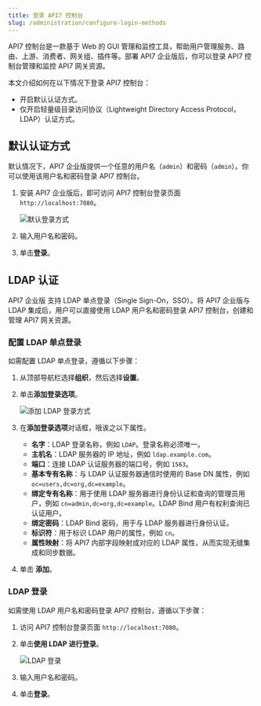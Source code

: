 ```yaml
---
title: 登录 API7 控制台
slug: /administration/configure-login-methods
---
```


API7 控制台是一款基于 Web 的 GUI 管理和监控工具，帮助用户管理服务、路由、上游、消费者、网关组、插件等。部署 API7 企业版后，你可以登录 API7 控制台管理和监控 API7 网关资源。

本文介绍如何在以下情况下登录 API7 控制台：

- 开启默认认证方式。
- 仅开启轻量级目录访问协议（Lightweight Directory Access Protocol，LDAP）认证方式。

## 默认认证方式

默认情况下，API7 企业版提供一个任意的用户名（`admin`）和密码（`admin`）。你可以使用该用户名和密码登录 API7 控制台。

1. 安装 API7 企业版后，即可访问 API7 控制台登录页面 `http://localhost:7080`。

    ![默认登录方式](https://static.apiseven.com/uploads/2024/02/27/Dee65PGB_login-default_zh.png)

2. 输入用户名和密码。

3. 单击**登录**。

## LDAP 认证

API7 企业版 支持 LDAP 单点登录（Single Sign-On，SSO）。将 API7 企业版与 LDAP 集成后，用户可以直接使用 LDAP 用户名和密码登录 API7 控制台，创建和管理 API7 网关资源。

### 配置 LDAP 单点登录

如需配置 LDAP 单点登录，遵循以下步骤：

1. 从顶部导航栏选择**组织**，然后选择**设置**。

2. 单击**添加登录选项**。

    ![添加 LDAP 登录方式](https://static.apiseven.com/uploads/2024/02/27/2HuQL2Fg_add-login-method_zh.png)

3. 在**添加登录选项**对话框，哦诶之以下属性。

    - **名字**：LDAP 登录名称，例如 `LDAP`。登录名称必须唯一。
    - **主机名**：LDAP 服务器的 IP 地址，例如 `ldap.example.com`。
    - **端口**：连接 LDAP 认证服务器的端口号，例如 `1563`。
    - **基本专有名称**：与 LDAP 认证服务器通信时使用的 Base DN 属性，例如 `oc=users,dc=org,dc=example`。
    - **绑定专有名称**：用于使用 LDAP 服务器进行身份认证和查询的管理员用户，例如 `cn=admin,dc=org,dc=example`。LDAP Bind 用户有权利查询已认证用户。
    - **绑定密码**：LDAP Bind 密码，用于与 LDAP 服务器进行身份认证。
    - **标识符**：用于标识 LDAP 用户的属性，例如 `cn`。
    - **属性映射**：将 API7 内部字段映射成对应的 LDAP 属性，从而实现无缝集成和同步数据。

4. 单击 **添加**。

### LDAP 登录

如需使用 LDAP 用户名和密码登录 API7 控制台，遵循以下步骤：

1. 访问 API7 控制台登录页面 `http://localhost:7080`。

2. 单击**使用 LDAP 进行登录**。

    ![LDAP 登录](https://static.apiseven.com/uploads/2024/02/27/nSOMHiYm_login-ldap_zh.png)

3. 输入用户名和密码。

4. 单击**登录**。

